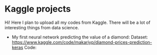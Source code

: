 # Kaggle projects
Hi! Here I plan to upload all my codes from Kaggle. There will be a lot of interesting things from data science.
- My first neural network predicting the value of a diamond:
Dataset: https://www.kaggle.com/code/makariyp/diamond-prices-prediction-keras
Code: 
